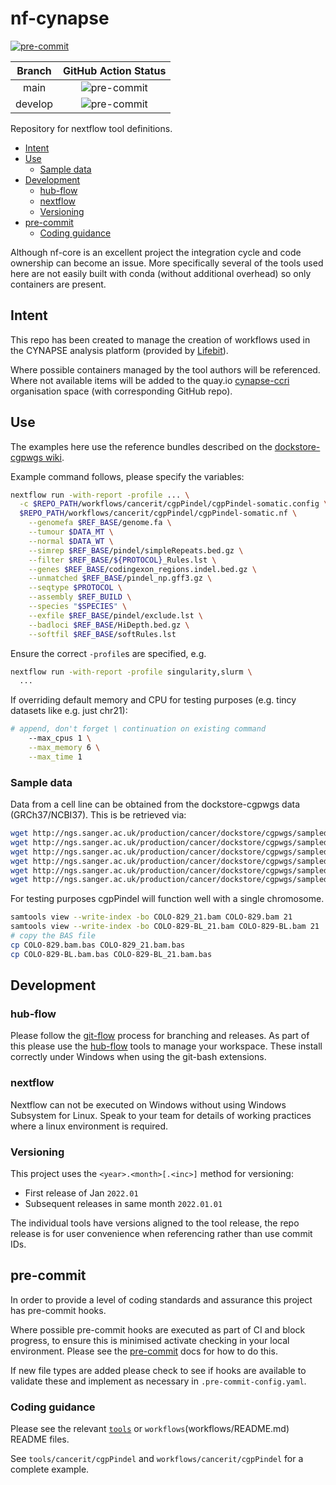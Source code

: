# nf-cynapse <!-- omit in toc -->

[![pre-commit](https://img.shields.io/badge/pre--commit-enabled-brightgreen?logo=pre-commit&logoColor=white)](https://github.com/pre-commit/pre-commit)

| Branch  |       GitHub Action Status        |
| :-----: | :-------------------------------: |
|  main   |  ![pre-commit][pre-commit-main]   |
| develop | ![pre-commit][pre-commit-develop] |

Repository for nextflow tool definitions.

- [Intent](#intent)
- [Use](#use)
  - [Sample data](#sample-data)
- [Development](#development)
  - [hub-flow](#hub-flow)
  - [nextflow](#nextflow)
  - [Versioning](#versioning)
- [pre-commit](#pre-commit)
  - [Coding guidance](#coding-guidance)

Although nf-core is an excellent project the integration cycle and code ownership can become an issue.  More specifically
several of the tools used here are not easily built with conda (without additional overhead) so only containers are present.

## Intent

This repo has been created to manage the creation of workflows used in the CYNAPSE analysis platform (provided by [Lifebit][lifebit-web]).

Where possible containers managed by the tool authors will be referenced.  Where not available items will be added to the
quay.io [cynapse-ccri][cynapse-ccri-quay] organisation space (with corresponding GitHub repo).

## Use

The examples here use the reference bundles described on the [dockstore-cgpwgs wiki][cgpwgs-refs].

Example command follows, please specify the variables:

```bash
nextflow run -with-report -profile ... \
  -c $REPO_PATH/workflows/cancerit/cgpPindel/cgpPindel-somatic.config \
  $REPO_PATH/workflows/cancerit/cgpPindel/cgpPindel-somatic.nf \
    --genomefa $REF_BASE/genome.fa \
    --tumour $DATA_MT \
    --normal $DATA_WT \
    --simrep $REF_BASE/pindel/simpleRepeats.bed.gz \
    --filter $REF_BASE/${PROTOCOL}_Rules.lst \
    --genes $REF_BASE/codingexon_regions.indel.bed.gz \
    --unmatched $REF_BASE/pindel_np.gff3.gz \
    --seqtype $PROTOCOL \
    --assembly $REF_BUILD \
    --species "$SPECIES" \
    --exfile $REF_BASE/pindel/exclude.lst \
    --badloci $REF_BASE/HiDepth.bed.gz \
    --softfil $REF_BASE/softRules.lst
```

Ensure the correct `-profile`s are specified, e.g.

```bash
nextflow run -with-report -profile singularity,slurm \
  ...
```

If overriding default memory and CPU for testing purposes (e.g. tincy datasets like e.g. just chr21):

```bash
# append, don't forget \ continuation on existing command
    --max_cpus 1 \
    --max_memory 6 \
    --max_time 1
```

### Sample data

Data from a cell line can be obtained from the dockstore-cgpwgs data (GRCh37/NCBI37).  This is be retrieved via:

```bash
wget http://ngs.sanger.ac.uk/production/cancer/dockstore/cgpwgs/sampled/COLO-829.bam
wget http://ngs.sanger.ac.uk/production/cancer/dockstore/cgpwgs/sampled/COLO-829.bam.bai
wget http://ngs.sanger.ac.uk/production/cancer/dockstore/cgpwgs/sampled/COLO-829.bam.bas
wget http://ngs.sanger.ac.uk/production/cancer/dockstore/cgpwgs/sampled/COLO-829-BL.bam
wget http://ngs.sanger.ac.uk/production/cancer/dockstore/cgpwgs/sampled/COLO-829-BL.bam.bai
wget http://ngs.sanger.ac.uk/production/cancer/dockstore/cgpwgs/sampled/COLO-829-BL.bam.bas
```

For testing purposes cgpPindel will function well with a single chromosome.

```bash
samtools view --write-index -bo COLO-829_21.bam COLO-829.bam 21
samtools view --write-index -bo COLO-829-BL_21.bam COLO-829-BL.bam 21
# copy the BAS file
cp COLO-829.bam.bas COLO-829_21.bam.bas
cp COLO-829-BL.bam.bas COLO-829-BL_21.bam.bas
```

## Development

### hub-flow

Please follow the [git-flow] process for branching and releases.  As part of this please use the [hub-flow]
tools to manage your workspace.  These install correctly under Windows when using the git-bash extensions.

### nextflow

Nextflow can not be executed on Windows without using Windows Subsystem for Linux.  Speak to your team for details of
working practices where a linux environment is required.

### Versioning

This project uses the `<year>.<month>[.<inc>]` method for versioning:

- First release of Jan `2022.01`
- Subsequent releases in same month `2022.01.01`

The individual tools have versions aligned to the tool release, the repo release is for user convenience when referencing
rather than use commit IDs.

## pre-commit

In order to provide a level of coding standards and assurance this project has pre-commit hooks.

Where possible pre-commit hooks are executed as part of CI and block progress, to ensure this is minimised activate checking
in your local environment.  Please see the [pre-commit] docs for how to do this.

If new file types are added please check to see if hooks are available to validate these and implement as necessary in
`.pre-commit-config.yaml`.

### Coding guidance

Please see the relevant [`tools`](tools/README.md) or `workflows`(workflows/README.md) README files.

See `tools/cancerit/cgpPindel` and `workflows/cancerit/cgpPindel` for a complete example.

<!-- refs -->

[cgpwgs-refs]: https://github.com/cancerit/dockstore-cgpwgs/wiki/Reference-archives
[cynapse-ccri-quay]: https://quay.io/organization/cynapse-ccri
[git-flow]: https://datasift.github.io/gitflow/IntroducingGitFlow.html
[hub-flow]: https://datasift.github.io/gitflow/TheHubFlowTools.html
[lifebit-web]: https://www.lifebit.ai/
[pre-commit]: https://pre-commit.com/
[pre-commit-develop]: https://github.com/cynapse-ccri/nf-cynapse/actions/workflows/pre-commit.yaml/badge.svg?branch=develop
[pre-commit-main]: https://github.com/cynapse-ccri/nf-cynapse/actions/workflows/pre-commit.yaml/badge.svg?branch=main
